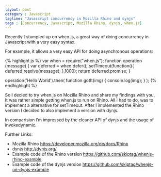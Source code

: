 ```yaml
---
layout: post
category : Javascript
tagline: "Javascript concurrency in Mozilla Rhino and dynjs"
tags : [Concurrency, Javascript, Mozilla Rhino, dynjs, when.js]
---
```

Recently I stumpled up on when.js, a great way of doing concurrency in Javascript with a very easy syntax.

For example, it allows a very easy API for doing asynchronous operations:

{% highlight js %}
var when = require("when.js");
function operation (message) {
      var deferred = when.defer();
      setTimeout(function(){
            deferred.resolve(message);
      },1000);
      return deferred.promise;
}

operation('Hello World').then(
  function gotIt(img) {
        console.log(img);
  }
);
{% endhighlight %}

So I decied to try when.js on Mozilla Rhino and share my findings with you. It was rather simple getting when.js to run on Rhino. All I had to do, was to implement a alternative for setTimeout. After I implemented the Rhino version I decided to also implement a version with dynjs.

In comparision I’m impressed by the cleaner API of dynjs and the usage of invokedynamic.

Further Links:
* Mozilla Rhino https://developer.mozilla.org/de/docs/Rhino
* dynjs http://dynjs.org/
* Example code of the Rhino version https://github.com/skiptag/whenjs-rhino-example
* Example code of the dynjs version https://github.com/skiptag/whenjs-on-dynjs-example
